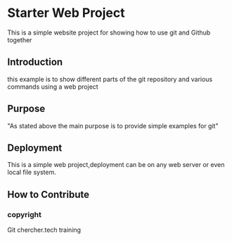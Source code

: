 # Starter Web Project

This is a simple website project for showing how to use git and Github together

## Introduction

this example is to show different parts of the git repository and various commands using a web project
## Purpose

"As stated above the main purpose is to provide simple examples for git"

## Deployment

This is a simple web project,deployment can be on any web server or even local file system.

## How to Contribute

### copyright

Git chercher.tech training
